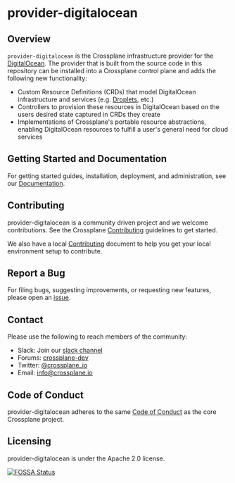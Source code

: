 # provider-digitalocean

## Overview

`provider-digitalocean` is the Crossplane infrastructure provider for the
[DigitalOcean](https://www.digitalocean.com/). The provider that is built from the source
code in this repository can be installed into a Crossplane control plane and
adds the following new functionality:

* Custom Resource Definitions (CRDs) that model DigitalOcean infrastructure and services
  (e.g. [Droplets](https://www.digitalocean.com/products/droplets/), etc.)
* Controllers to provision these resources in DigitalOcean based on the users
  desired state captured in CRDs they create
* Implementations of Crossplane's portable resource abstractions, enabling DigitalOcean
  resources to fulfill a user's general need for cloud services

## Getting Started and Documentation

For getting started guides, installation, deployment, and administration, see
our [Documentation](https://crossplane.io/docs/latest).

## Contributing

provider-digitalocean is a community driven project and we welcome contributions. See
the Crossplane
[Contributing](https://github.com/crossplane/crossplane/blob/master/CONTRIBUTING.md)
guidelines to get started.

We also have a local [Contributing](docs/CONTRIBUTING.md) document to help you get your local environment setup to contribute.

## Report a Bug

For filing bugs, suggesting improvements, or requesting new features, please
open an [issue](https://github.com/crossplane-contrib/provider-digitalocean/issues).

## Contact

Please use the following to reach members of the community:

* Slack: Join our [slack channel](https://slack.crossplane.io)
* Forums:
  [crossplane-dev](https://groups.google.com/forum/#!forum/crossplane-dev)
* Twitter: [@crossplane_io](https://twitter.com/crossplane_io)
* Email: [info@crossplane.io](mailto:info@crossplane.io)

## Code of Conduct

provider-digitalocean adheres to the same [Code of
Conduct](https://github.com/crossplane/crossplane/blob/master/CODE_OF_CONDUCT.md)
as the core Crossplane project.

## Licensing

provider-digitalocean is under the Apache 2.0 license.

[![FOSSA
Status](https://app.fossa.io/api/projects/git%2Bgithub.com%2Fcrossplane-contrib%2Fprovider-digitalocean.svg?type=large)](https://app.fossa.io/projects/git%2Bgithub.com%2Fcrossplane-contrib%2Fprovider-digitalocean?ref=badge_large)
